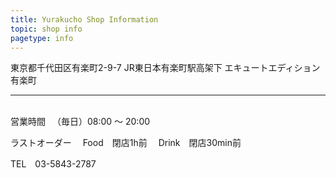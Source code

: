 ```yaml
---
title: Yurakucho Shop Information
topic: shop info
pagetype: info
---
```

東京都千代田区有楽町2-9-7 JR東日本有楽町駅高架下 エキュートエディション有楽町

<hr>
<br>
営業時間
　（毎日）08:00 ～ 20:00

ラストオーダー
　Food　閉店1h前
　Drink　閉店30min前


TEL　03-5843-2787